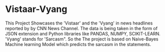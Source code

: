 # Vistaar-Vyang
This Project Showcases the 'Vistaar' and the 'Vyang' in news headlines reported by by CNN News Channel.
The data is being taken in the form of JSON extension and Python libraries like PANDAS, NUMPY, SCIKIT-LEARN.
'Vyang' stands for 'Sarcasm". So the The project is based on Naive-Bayes Machine learning Model which predicts the sarcasm in the statements.
